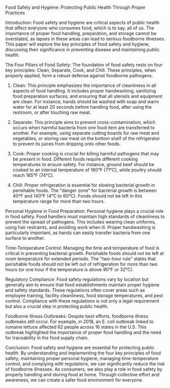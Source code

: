 Food Safety and Hygiene: Protecting Public Health Through Proper Practices

Introduction:
Food safety and hygiene are critical aspects of public health that affect everyone who consumes food, which is to say, all of us. The importance of proper food handling, preparation, and storage cannot be overstated, as lapses in these areas can lead to serious foodborne illnesses. This paper will explore the key principles of food safety and hygiene, discussing their significance in preventing disease and maintaining public health.

The Four Pillars of Food Safety:
The foundation of food safety rests on four key principles: Clean, Separate, Cook, and Chill. These principles, when properly applied, form a robust defense against foodborne pathogens.

1. Clean: This principle emphasizes the importance of cleanliness in all aspects of food handling. It includes proper handwashing, sanitizing food preparation surfaces, and ensuring that all utensils and equipment are clean. For instance, hands should be washed with soap and warm water for at least 20 seconds before handling food, after using the restroom, or after touching raw meat.

2. Separate: This principle aims to prevent cross-contamination, which occurs when harmful bacteria from one food item are transferred to another. For example, using separate cutting boards for raw meat and vegetables, or storing raw meat on the bottom shelf of the refrigerator to prevent its juices from dripping onto other foods.

3. Cook: Proper cooking is crucial for killing harmful pathogens that may be present in food. Different foods require different cooking temperatures to ensure safety. For instance, ground beef should be cooked to an internal temperature of 160°F (71°C), while poultry should reach 165°F (74°C).

4. Chill: Proper refrigeration is essential for slowing bacterial growth in perishable foods. The "danger zone" for bacterial growth is between 40°F and 140°F (4°C to 60°C). Foods should not be left in this temperature range for more than two hours.

Personal Hygiene in Food Preparation:
Personal hygiene plays a crucial role in food safety. Food handlers must maintain high standards of cleanliness to prevent the spread of pathogens. This includes wearing clean uniforms, using hair restraints, and avoiding work when ill. Proper handwashing is particularly important, as hands can easily transfer bacteria from one surface to another.

Time-Temperature Control:
Managing the time and temperature of food is critical in preventing bacterial growth. Perishable foods should not be left at room temperature for extended periods. The "two-hour rule" states that perishable foods should not be left out of refrigeration for more than two hours (or one hour if the temperature is above 90°F or 32°C).

Regulatory Compliance:
Food safety regulations vary by location but generally aim to ensure that food establishments maintain proper hygiene and safety standards. These regulations often cover areas such as employee training, facility cleanliness, food storage temperatures, and pest control. Compliance with these regulations is not only a legal requirement but also a crucial step in protecting public health.

Foodborne Illness Outbreaks:
Despite best efforts, foodborne illness outbreaks still occur. For example, in 2018, an E. coli outbreak linked to romaine lettuce affected 62 people across 16 states in the U.S. This outbreak highlighted the importance of proper food handling and the need for traceability in the food supply chain.

Conclusion:
Food safety and hygiene are essential for protecting public health. By understanding and implementing the four key principles of food safety, maintaining proper personal hygiene, managing time-temperature control, and complying with regulations, we can significantly reduce the risk of foodborne illnesses. As consumers, we also play a role in food safety by properly handling and storing food at home. Through collective effort and awareness, we can create a safer food environment for everyone.